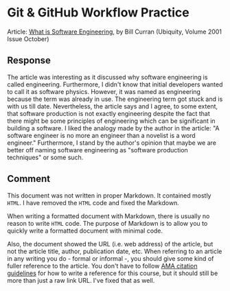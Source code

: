 # Git & GitHub Workflow Practice

Article: [What is Software Engineering](https://ubiquity.acm.org/article.cfm?id=763745), by Bill Curran (Ubiquity, Volume 2001 Issue October)

## Response

The article was interesting as it discussed why software engineering is called engineering. Furthermore, I didn't know that initial developers wanted to call it as software physics. However, it was named as engineering because the term was already in use. The engineering term got stuck and is with us till date. Nevertheless, the article says and I agree, to some extent, that software production is not exactly engineering despite the fact that there might be some principles of engineering which can be significant in building a software. I liked the analogy made by the author in the article: "A software engineer is no more an engineer than a novelist is a word engineer." Furthermore, I stand by the author's opinion that maybe we are better off naming software engineering as "software production techniques" or some such.

## Comment

This document was not written in proper Markdown. It contained mostly `HTML`. I have removed the `HTML` code and fixed the Markdown.

When writing a formatted document with Markdown, there is usually no reason to write `HTML` code. The purpose of Markdown is to allow you to quickly write a formatted document with minimal code.

Also, the document showed the URL (i.e. web address) of the article, but not the article title, author, publication date, etc. When referring to an article in any writing you do - formal or informal -, you should give some kind of fuller reference to the article. You don't have to follow [AMA citation guidelines](https://www.scribbr.com/ama/ama-website-citation/) for how to write a reference for this course, but it should still be more than just a raw link URL. I've fixed that as well.

